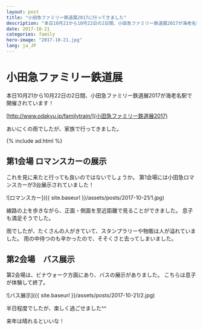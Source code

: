 ```yaml
---
layout: post
title: "小田急ファミリー鉄道展2017に行ってきました"
description: "本日10月21から10月22日の2日間、小田急ファミリー鉄道展2017が海老名駅で開催されています！あいにくの雨でしたが、家族で行ってきました。"
date: 2017-10-21
categories: family
hero-image: "2017-10-21.jpg"
lang: ja_JP
---
```


# 小田急ファミリー鉄道展

本日10月21から10月22日の2日間、小田急ファミリー鉄道展2017が海老名駅で開催されています！

[http://www.odakyu.jp/familytrain/](小田急ファミリー鉄道展2017)

あいにくの雨でしたが、家族で行ってきました。

{% include ad.html %}

## 第1会場 ロマンスカーの展示

これを見に来たと行っても良いのではないでしょうか。
第1会場には小田急ロマンスカーが3台展示されていました！

![ロマンスカー]({{ site.baseurl }}/assets/posts/2017-10-21/1.jpg)

線路の上を歩きながら、正面・側面を至近距離で見ることができました。
息子も満足そうでした。

雨でしたが、たくさんの人がきていて、スタンプラリーや物販は人が溢れていました。
雨の中待つのも辛かったので、そそくさと去ってしまいました。


## 第2会場　バス展示

第2会場は、ビナウォーク方面にあり、バスの展示がありました。
こちらは息子が体験して終了。

![バス展示]({{ site.baseurl }}/assets/posts/2017-10-21/2.jpg)


半日程度でしたが、楽しく過ごせました^^

来年は晴れるといいな！
